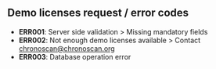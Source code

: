 

## Demo licenses request / error codes



* **ERR001**: Server side validation > Missing mandatory fields 
* **ERR002**: Not enough demo licenses available > Contact chronoscan@chronoscan.org 
* **ERR003**: Database operation error
